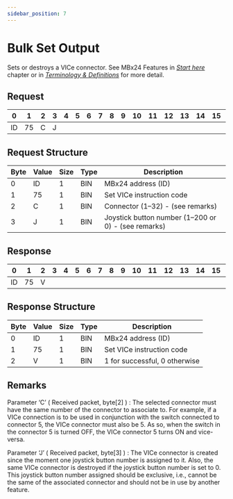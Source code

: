 ```yaml
---
sidebar_position: 7
---
```


# Bulk Set Output

Sets or destroys a VICe connector. See MBx24 Features in [*Start here*](https://docs.norairlabs.com/docs/sdk/products/modules-bay-x24/start-here) chapter or
in [*Terminology & Definitions*](https://docs.norairlabs.com/docs/sdk/protocol/terminlogy-and-definitions) for more
detail.

## Request

| 0  | 1  | 2  | 3  | 4  | 5  | 6  | 7  | 8  | 9  | 10 | 11 | 12 | 13 | 14 | 15 | 16 | 17 | 18 | 19 | 20 | 21 | 22 | 23 | 24 | 25 | 26 | 27 | 28 | 29 | 30 | 31 |
|----|----|----|----|----|----|----|----|----|----|----|----|----|----|----|----|----|----|----|----|----|----|----|----|----|----|----|----|----|----|----|----|
| ID | 75 | C   | J |    |    |    |    |    |    |    |    |    |    |    |    |    |    |    |    |    |    |    |    |    |    |    |    |    |    |    |  |

## Request Structure

| Byte | Value | Size | Type | Description                                        |
|------|-------|------|------|----------------------------------------------------|
| 0    | ID    | 1    | BIN  | MBx24 address (ID)                                |
| 1    | 75    | 1    | BIN  | Set VICe instruction code                         |
| 2    | C     | 1    | BIN  | Connector (1–32) - (see remarks)                 |
| 3    | J     | 1    | BIN  | Joystick button number (1–200 or 0) - (see remarks) |

## Response

| 0  | 1  | 2  | 3  | 4  | 5  | 6  | 7  | 8  | 9  | 10 | 11 | 12 | 13 | 14 | 15 | 16 | 17 | 18 | 19 | 20 | 21 | 22 | 23 | 24 | 25 | 26 | 27 | 28 | 29 | 30 | 31 |
|----|----|----|----|----|----|----|----|----|----|----|----|----|----|----|----|----|----|----|----|----|----|----|----|----|----|----|----|----|----|----|----|
| ID | 75 |  V |  |    |    |    |    |    |    |    |    |    |    |    |    |    |    |    |    |    |    |    |    |    |    |    |    |    |    |    |  |

## Response Structure

| Byte | Value | Size | Type | Description                                        |
|------|-------|------|------|----------------------------------------------------|
| 0    | ID    | 1    | BIN  | MBx24 address (ID)                                |
| 1    | 75    | 1    | BIN  | Set VICe instruction code                         |
| 2    | V     | 1    | BIN  | 1 for successful, 0 otherwise                     |

## Remarks

Parameter ‘C’ ( Received packet, byte[2] ) : The selected connector must have the same number of
the connector to associate to. For example, if a VICe connection is to be used in conjunction with
the switch connected to connector 5, the VICe connector must also be 5. As so, when the switch in
the connector 5 is turned OFF, the VICe connector 5 turns ON and vice-versa.

Parameter ‘J’ ( Received packet, byte[3] ) : The VICe connector is created since the moment one
joystick button number is assigned to it. Also, the same VICe connector is destroyed if the joystick
button number is set to 0. This joystick button number assigned should be exclusive, i.e., cannot be
the same of the associated connector and should not be in use by another feature.
